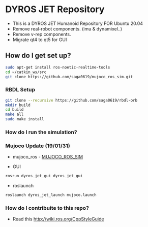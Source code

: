 # DYROS JET Repository 

* This is a DYROS JET Humanoid Repository FOR Ubuntu 20.04
* Remove real-robot components. (imu & dynamixel..)
* Remove v-rep components.
* Migrate qt4 to qt5 for GUI

## How do I get set up? ##

```sh
sudo apt-get install ros-noetic-realtime-tools 
cd ~/catkin_ws/src
git clone https://github.com/saga0619/mujoco_ros_sim.git
```

### RBDL Setup ###
```sh
git clone --recursive https://github.com/saga0619/rbdl-orb
mkdir build
cd build
make all
sudo make install
```

### How do I run the simulation? ###
### Mujoco Update (19/01/31) ###
* mujoco_ros - [MUJOCO_ROS_SIM](https://github.com/saga0619/mujoco_ros_sim)

* GUI
```sh
rosrun dyros_jet_gui dyros_jet_gui
```
* roslaunch
```sh
roslaunch dyros_jet_launch mujoco.launch
```

### How do I contribuite to this repo? ###
* Read this http://wiki.ros.org/CppStyleGuide


